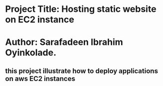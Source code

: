 # Project Title: Hosting static website on EC2 instance
# Author: Sarafadeen Ibrahim Oyinkolade.

## this project illustrate how to deploy applications on aws EC2 instances 